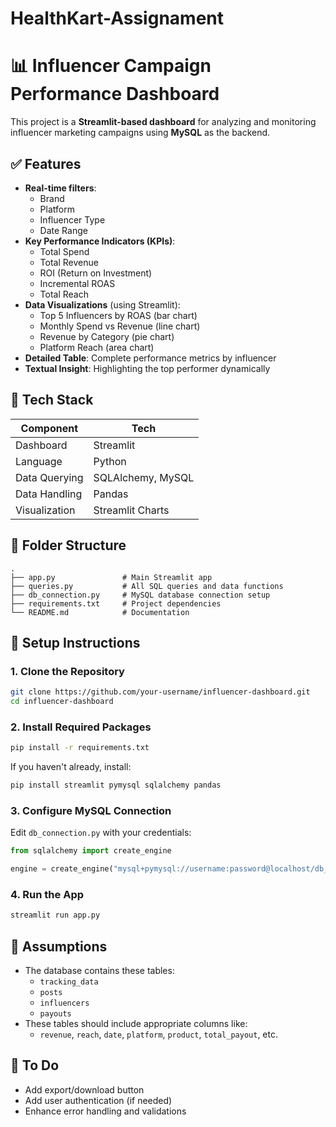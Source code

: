 # HealthKart-Assignament

# 📊 Influencer Campaign Performance Dashboard

This project is a **Streamlit-based dashboard** for analyzing and monitoring influencer marketing campaigns using **MySQL** as the backend.

## ✅ Features

- **Real-time filters**:
  - Brand
  - Platform
  - Influencer Type
  - Date Range
- **Key Performance Indicators (KPIs)**:
  - Total Spend
  - Total Revenue
  - ROI (Return on Investment)
  - Incremental ROAS
  - Total Reach
- **Data Visualizations** (using Streamlit):
  - Top 5 Influencers by ROAS (bar chart)
  - Monthly Spend vs Revenue (line chart)
  - Revenue by Category (pie chart)
  - Platform Reach (area chart)
- **Detailed Table**: Complete performance metrics by influencer
- **Textual Insight**: Highlighting the top performer dynamically

## 🧩 Tech Stack

| Component     | Tech         |
|---------------|--------------|
| Dashboard     | Streamlit    |
| Language      | Python       |
| Data Querying | SQLAlchemy, MySQL |
| Data Handling | Pandas       |
| Visualization | Streamlit Charts |

## 📂 Folder Structure

```
.
├── app.py               # Main Streamlit app
├── queries.py           # All SQL queries and data functions
├── db_connection.py     # MySQL database connection setup
├── requirements.txt     # Project dependencies
└── README.md            # Documentation
```

## 🔧 Setup Instructions

### 1. Clone the Repository

```bash
git clone https://github.com/your-username/influencer-dashboard.git
cd influencer-dashboard
```

### 2. Install Required Packages

```bash
pip install -r requirements.txt
```

If you haven't already, install:

```bash
pip install streamlit pymysql sqlalchemy pandas
```

### 3. Configure MySQL Connection

Edit `db_connection.py` with your credentials:

```python
from sqlalchemy import create_engine

engine = create_engine("mysql+pymysql://username:password@localhost/db_name")
```

### 4. Run the App

```bash
streamlit run app.py
```

## 🧠 Assumptions

- The database contains these tables:
  - `tracking_data`
  - `posts`
  - `influencers`
  - `payouts`
- These tables should include appropriate columns like:
  - `revenue`, `reach`, `date`, `platform`, `product`, `total_payout`, etc.

## 📝 To Do

- Add export/download button
- Add user authentication (if needed)
- Enhance error handling and validations
